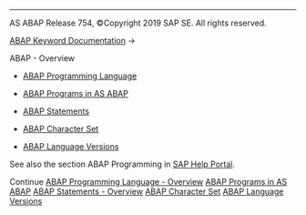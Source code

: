   

* * *

AS ABAP Release 754, ©Copyright 2019 SAP SE. All rights reserved.

[ABAP Keyword Documentation](https://help.sap.com/doc/abapdocu_754_index_htm/7.54/en-US/abenabap.htm) → 

ABAP - Overview

-   [ABAP Programming Language](https://help.sap.com/doc/abapdocu_754_index_htm/7.54/en-US/abenabap_overview.htm)

-   [ABAP Programs in AS ABAP](https://help.sap.com/doc/abapdocu_754_index_htm/7.54/en-US/abenorganization_of_modules.htm)

-   [ABAP Statements](https://help.sap.com/doc/abapdocu_754_index_htm/7.54/en-US/abenabap_statements_overview.htm)

-   [ABAP Character Set](https://help.sap.com/doc/abapdocu_754_index_htm/7.54/en-US/abencharacter_sets.htm)

-   [ABAP Language Versions](https://help.sap.com/doc/abapdocu_754_index_htm/7.54/en-US/abenabap_versions.htm)

See also the section ABAP Programming in [SAP Help Portal](http://help.sap.com).

Continue
[ABAP Programming Language - Overview](https://help.sap.com/doc/abapdocu_754_index_htm/7.54/en-US/abenabap_overview.htm)
[ABAP Programs in AS ABAP](https://help.sap.com/doc/abapdocu_754_index_htm/7.54/en-US/abenorganization_of_modules.htm)
[ABAP Statements - Overview](https://help.sap.com/doc/abapdocu_754_index_htm/7.54/en-US/abenabap_statements_overview.htm)
[ABAP Character Set](https://help.sap.com/doc/abapdocu_754_index_htm/7.54/en-US/abencharacter_sets.htm)
[ABAP Language Versions](https://help.sap.com/doc/abapdocu_754_index_htm/7.54/en-US/abenabap_versions.htm)